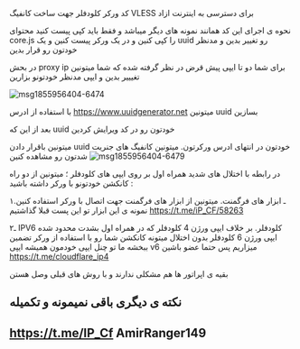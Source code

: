 کد ورکر کلودفلر جهت ساخت کانفیگ VLESS برای دسترسی به اینترنت ازاد 

نحوه ی اجرای این کد همانند نمونه های دیگر میباشد و فقط باید کپی پیست کنید 
محتوای core.js را کپی کنین و در یک ورکر پیست کنین و یک uuid رو تغییر بدین و مدنظر خودتون رو قرار بدین

در بحش proxy ip برای شما دو تا ایپی پیش قرض در نظر گرفته شده که شما میتونین تغیییر بدین و ایپی مدنظر خودتونو بزارین


![msg1855956404-6474](https://github.com/AmirRanger149/IPCF_Vless_Cfworker/assets/129993432/fc6840fa-2e1d-4abb-946c-d82722bdc4bc)

با استفاده از ادرس https://www.uuidgenerator.net میتونین uuid بسازین

بعد از این که uuid خودتون رو در کد ویرایش کردین

میتونین باقرار دادن uuid خودتون در انتهای ادرس ورکرتون. میتونین کانفیگ های جنریت شدتون رو مشاهده کنین 
![msg1855956404-6479](https://github.com/AmirRanger149/IPCF_Vless_Cfworker/assets/129993432/594bc9a6-95a2-4550-8b8d-0e36bb44cf5e)



در رابطه با اختلال های شدید همراه اول بر روی ایپی های کلودفلر ؛ میتونین از دو راه کانکشن خودتونو با ورکر داشته باشید :

۱ـ ابزار های فرگمنت. میتونین از ابزار های فرگمنت جهت اتصال با ورکر استفاده کنین. نمونه ی این ابزار تو این پست قبلا گذاشتیم  https://t.me/iP_CF/58263

۲ـ IPV6 کلودفلر. بر خلاف ایپی ورژن 4 کلودفلر که در همراه اول بشدت محدود شده ایپی ورژن 6 کلودفلر بدون اختلال میتونه کانکشن شما رو با استفاده از ورکر تضمین ببخشه 
ما تو چنل ایپی خودمون همیشه ایپی v6 میزاریم پس حتما عضو باشین https://t.me/cloudflare_ip4

بقیه ی اپراتور ها هم مشکلی ندارند و با روش های قبلی وصل هستن 

نکته ی دیگری باقی نمیمونه و تکمیله 
----------------------------------------------------
https://t.me/IP_Cf
AmirRanger149
----------------------------------------------------
